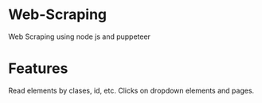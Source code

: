 # Web-Scraping
Web Scraping using node js and puppeteer

# Features
Read elements by clases, id, etc.
Clicks on dropdown elements and pages.
